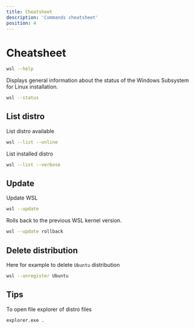 ```yaml
---
title: Cheatsheet
description: 'Commands cheatsheet'
position: 4
---
```


# Cheatsheet

```bash
wsl --help
```

Displays general information about the status of the Windows Subsystem for Linux installation.

```bash
wsl --status
```

## List distro

List distro available

```bash
wsl --list --online
```

List installed distro

```bash
wsl --list --verbose
```

## Update

Update WSL

```bash
wsl --update
```

Rolls back to the previous WSL kernel version.

```bash
wsl --update rollback
```

## Delete distribution

Here for example to delete `Ubuntu` distribution

```bash
wsl --unregister Ubuntu
```

## Tips

To open file explorer of distro files

```bash
explorer.exe .
```

